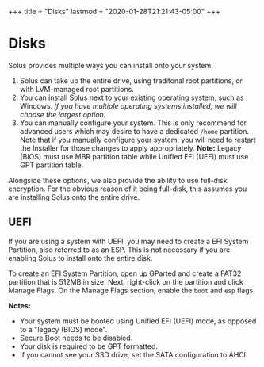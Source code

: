 +++
title = "Disks"
lastmod = "2020-01-28T21:21:43-05:00"
+++
# Disks

Solus provides multiple ways you can install onto your system.

1. Solus can take up the entire drive, using traditonal root partitions, or with LVM-managed root partitions.
2. You can install Solus next to your existing operating system, such as Windows. *If you have multiple operating systems 
installed, we will choose the largest option.*  
3. You can manually configure your system. This is only recommend for advanced users which may desire to have a dedicated `/home` partition. Note that if you manually configure your system, you will need to restart the Installer for those changes to apply appropriately.
**Note:** Legacy (BIOS) must use MBR partition table while Unified EFI (UEFI) must use GPT partition table.

Alongside these options, we also provide the ability to use full-disk encryption. For the obvious reason of it being full-disk, this assumes you are installing Solus onto the entire drive.

## UEFI

If you are using a system with UEFI, you may need to create a EFI System Partition, also referred to as an ESP. This is not necessary if you are enabling Solus to install onto the entire disk.

To create an EFI System Partition, open up GParted and create a FAT32 partition that is 512MB in size. Next, right-click on the partition and click Manage Flags. On the Manage Flags section, enable the `boot` and `esp` flags.

**Notes:**

- Your system must be booted using Unified EFI (UEFI) mode, as opposed to a "legacy (BIOS) mode".
- Secure Boot needs to be disabled.
- Your disk is required to be GPT formatted.
- If you cannot see your SSD drive, set the SATA configuration to AHCI.
